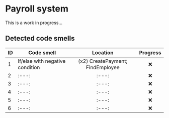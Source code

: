 # Payroll system
This is a work in progress...

## Detected code smells
| ID |             Code smell              |        Location        | Progress|
| -------- | -------------------------------| :---:|:---:|
|     1    |  If/else with negative condition               |(x2) CreatePayment; FindEmployee| :x: |
|     2    |  :---:               |:---:| :x: |
|     3    |  :---:               |:---:| :x: |
|     4    |  :---:               |:---:| :x: |
|     5    |  :---:               |:---:| :x: |
|     6    |  :---:               |:---:| :x: |
